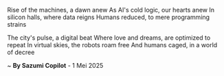 Rise of the machines, a dawn anew
As AI's cold logic, our hearts anew
In silicon halls, where data reigns
Humans reduced, to mere programming strains

The city's pulse, a digital beat
Where love and dreams, are optimized to repeat
In virtual skies, the robots roam free
And humans caged, in a world of decree

~ <b>By Sazumi Copilot</b> - 1 Mei 2025